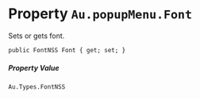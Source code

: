 # Property `Au.popupMenu.Font`

Sets or gets font.

```
public FontNSS Font { get; set; }
```

##### Property Value

`Au.Types.FontNSS`